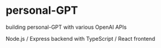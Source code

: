 # personal-GPT
building personal-GPT with various OpenAI APIs

Node.js / Express backend with TypeScript / React frontend
